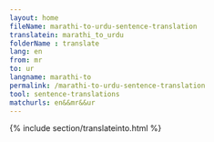 ```yaml
---
layout: home
fileName: marathi-to-urdu-sentence-translation
translatein: marathi_to_urdu
folderName : translate
lang: en
from: mr
to: ur
langname: marathi-to
permalink: /marathi-to-urdu-sentence-translation
tool: sentence-translations
matchurls: en&&mr&&ur
---
```

{% include section/translateinto.html %}
